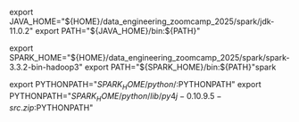 export JAVA_HOME="${HOME}/data_engineering_zoomcamp_2025/spark/jdk-11.0.2"
export PATH="${JAVA_HOME}/bin:${PATH}"

export SPARK_HOME="${HOME}/data_engineering_zoomcamp_2025/spark/spark-3.3.2-bin-hadoop3"
export PATH="${SPARK_HOME}/bin:${PATH}"spark

export PYTHONPATH="${SPARK_HOME}/python/:$PYTHONPATH"
export PYTHONPATH="${SPARK_HOME}/python/lib/py4j-0.10.9.5-src.zip:$PYTHONPATH"